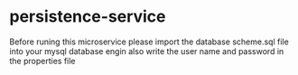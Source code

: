 # persistence-service
Before runing this microservice please import the database scheme.sql file into your mysql database engin
also write the user name and password in the properties file
